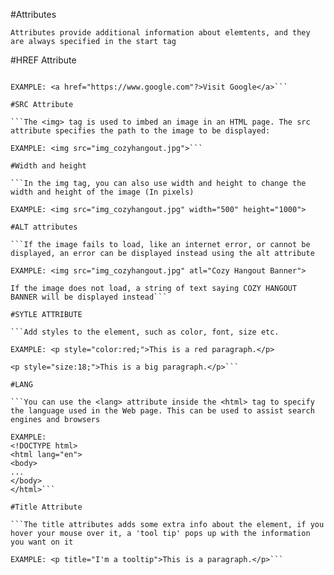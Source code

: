 #Attributes 

```Attributes provide additional information about elemtents, and they are always specified in the start tag``` 

#HREF Attribute 

```The <a> tag defines a hyperlink. The href attribute specifies the URL of the page the link goes to. 

EXAMPLE: <a href="https://www.google.com"?>Visit Google</a>```

#SRC Attribute 

```The <img> tag is used to imbed an image in an HTML page. The src attribute specifies the path to the image to be displayed: 

EXAMPLE: <img src="img_cozyhangout.jpg">``` 

#Width and height

```In the img tag, you can also use width and height to change the width and height of the image (In pixels)

EXAMPLE: <img src="img_cozyhangout.jpg" width="500" height="1000">

#ALT attributes

```If the image fails to load, like an internet error, or cannot be displayed, an error can be displayed instead using the alt attribute

EXAMPLE: <img src="img_cozyhangout.jpg" atl="Cozy Hangout Banner">

If the image does not load, a string of text saying COZY HANGOUT BANNER will be displayed instead```

#SYTLE ATTRIBUTE 

```Add styles to the element, such as color, font, size etc. 

EXAMPLE: <p style="color:red;">This is a red paragraph.</p>

<p style="size:18;">This is a big paragraph.</p>```

#LANG 

```You can use the <lang> attribute inside the <html> tag to specify the language used in the Web page. This can be used to assist search engines and browsers

EXAMPLE: 
<!DOCTYPE html>
<html lang="en">
<body>
...
</body>
</html>```

#Title Attribute

```The title attributes adds some extra info about the element, if you hover your mouse over it, a 'tool tip' pops up with the information you want on it

EXAMPLE: <p title="I'm a tooltip">This is a paragraph.</p>```
